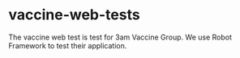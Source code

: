 # vaccine-web-tests

The vaccine web test is test for 3am Vaccine Group. We use Robot Framework to test their application.   
